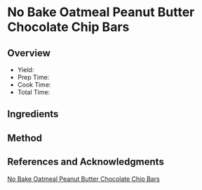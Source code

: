 # No Bake Oatmeal Peanut Butter Chocolate Chip Bars

## Overview

- Yield:
- Prep Time:
- Cook Time:
- Total Time:

## Ingredients


## Method



## References and Acknowledgments

[No Bake Oatmeal Peanut Butter Chocolate Chip Bars](http://www.browneyedbaker.com/2012/08/10/no-bake-oatmeal-peanut-butter-chocolate-chip-bars/)
